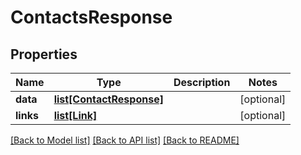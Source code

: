 # ContactsResponse

## Properties
Name | Type | Description | Notes
------------ | ------------- | ------------- | -------------
**data** | [**list[ContactResponse]**](ContactResponse.md) |  | [optional] 
**links** | [**list[Link]**](Link.md) |  | [optional] 

[[Back to Model list]](../README.md#documentation-for-models) [[Back to API list]](../README.md#documentation-for-api-endpoints) [[Back to README]](../README.md)

